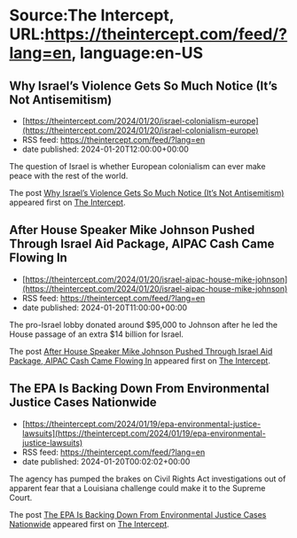 # Source:The Intercept, URL:https://theintercept.com/feed/?lang=en, language:en-US

## Why Israel’s Violence Gets So Much Notice (It’s Not Antisemitism)
 - [https://theintercept.com/2024/01/20/israel-colonialism-europe](https://theintercept.com/2024/01/20/israel-colonialism-europe)
 - RSS feed: https://theintercept.com/feed/?lang=en
 - date published: 2024-01-20T12:00:00+00:00

<p>The question of Israel is whether European colonialism can ever make peace with the rest of the world.</p>
<p>The post <a href="https://theintercept.com/2024/01/20/israel-colonialism-europe/">Why Israel’s Violence Gets So Much Notice (It’s Not Antisemitism)</a> appeared first on <a href="https://theintercept.com">The Intercept</a>.</p>

## After House Speaker Mike Johnson Pushed Through Israel Aid Package, AIPAC Cash Came Flowing In
 - [https://theintercept.com/2024/01/20/israel-aipac-house-mike-johnson](https://theintercept.com/2024/01/20/israel-aipac-house-mike-johnson)
 - RSS feed: https://theintercept.com/feed/?lang=en
 - date published: 2024-01-20T11:00:00+00:00

<p>The pro-Israel lobby donated around $95,000 to Johnson after he led the House passage of an extra $14 billion for Israel.</p>
<p>The post <a href="https://theintercept.com/2024/01/20/israel-aipac-house-mike-johnson/">After House Speaker Mike Johnson Pushed Through Israel Aid Package, AIPAC Cash Came Flowing In</a> appeared first on <a href="https://theintercept.com">The Intercept</a>.</p>

## The EPA Is Backing Down From Environmental Justice Cases Nationwide
 - [https://theintercept.com/2024/01/19/epa-environmental-justice-lawsuits](https://theintercept.com/2024/01/19/epa-environmental-justice-lawsuits)
 - RSS feed: https://theintercept.com/feed/?lang=en
 - date published: 2024-01-20T00:02:02+00:00

<p>The agency has pumped the brakes on Civil Rights Act investigations out of apparent fear that a Louisiana challenge could make it to the Supreme Court.</p>
<p>The post <a href="https://theintercept.com/2024/01/19/epa-environmental-justice-lawsuits/">The EPA Is Backing Down From Environmental Justice Cases Nationwide</a> appeared first on <a href="https://theintercept.com">The Intercept</a>.</p>

